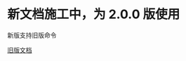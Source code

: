 # 新文档施工中，为 2.0.0 版使用

新版支持旧版命令

[旧版文档](https://github.com/Tualin14/ArisStudio/tree/1.3.4.BackUp/Doc)
